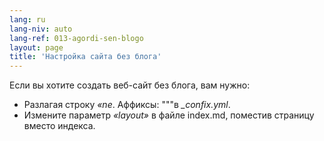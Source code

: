 ```yaml
---
lang: ru
lang-niv: auto
lang-ref: 013-agordi-sen-blogo
layout: page
title: 'Настройка сайта без блога'
---
```


Если вы хотите создать веб-сайт без блога, вам нужно:
* Разлагая строку _«ne_. Аффиксы: """в _\_confix.yml_.
* Измените параметр _«layout»_ в файле index.md, поместив страницу вместо индекса.


